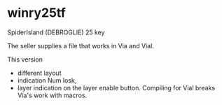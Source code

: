 # winry25tf
SpiderIsland (DEBROGLIE) 25 key

The seller supplies a file that works in Via and Vial.

This version
- different layout
- indication Num losk,
- layer indication on the layer enable button.
Compiling for Vial breaks Via's work with macros.
